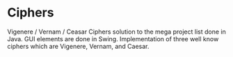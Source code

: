 Ciphers
=======

Vigenere / Vernam / Ceasar Ciphers solution to the mega project list done in Java. GUI elements are done in Swing.  Implementation of three well know ciphers which are Vigenere, Vernam, and Caesar.
